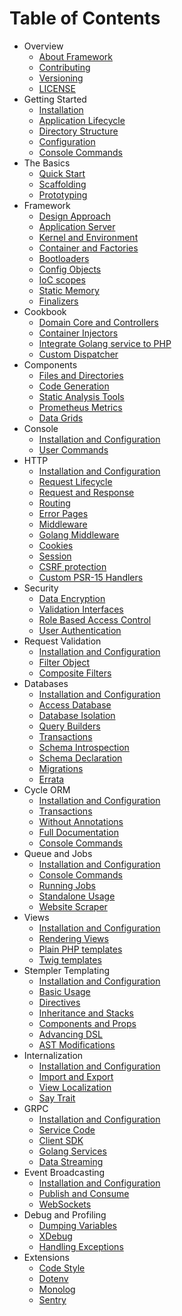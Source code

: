 # Table of Contents

* Overview
    * [About Framework](about/spiral.md)
    * [Contributing](about/contributing.md)
    * [Versioning](about/semver.md)
    * [LICENSE](license.md)
* Getting Started
    * [Installation](start/install.md)
    * [Application Lifecycle](start/workers.md)
    * [Directory Structure](start/structure.md)
    * [Configuration](start/configuration.md)
    * [Console Commands](start/commands.md)
* The Basics
    * [Quick Start](basics/quick-start.md)
    * [Scaffolding](basics/scaffolding.md)
    * [Prototyping](basics/prototype.md)
* Framework
    * [Design Approach](framework/design.md)
    * [Application Server](framework/application-server.md)
    * [Kernel and Environment](framework/kernel.md)
    * [Container and Factories](framework/container.md)
    * [Bootloaders](framework/bootloaders.md)
    * [Config Objects](framework/config.md)
    * [IoC scopes](framework/scopes.md)
    * [Static Memory](framework/memory.md)
    * [Finalizers](framework/finalizers.md)
* Cookbook
    * [Domain Core and Controllers](cookbook/domain-core.md)
    * [Container Injectors](cookbook/injector.md) 
    * [Integrate Golang service to PHP](cookbook/golang-library.md)
    * [Custom Dispatcher](cookbook/custom-dispatcher.md)
* Components
    * [Files and Directories](component/files.md)
    * [Code Generation](component/reactor.md)
    * [Static Analysis Tools](component/tokenizer.md)
    * [Prometheus Metrics](component/metrics.md)
    * [Data Grids](component/data-grid.md)
* Console
    * [Installation and Configuration](console/configuration.md)
    * [User Commands](console/commands.md)
* HTTP
    * [Installation and Configuration](http/configuration.md)
    * [Request Lifecycle](http/lifecycle.md)
    * [Request and Response](http/request-response.md)
    * [Routing](http/routing.md)
    * [Error Pages](http/errors.md)
    * [Middleware](http/middleware.md)
    * [Golang Middleware](http/golang.md)
    * [Cookies](http/cookies.md)
    * [Session](http/session.md)
    * [CSRF protection](http/csrf.md)
    * [Custom PSR-15 Handlers](http/psr-15.md)
* Security
    * [Data Encryption](security/encrypter.md)
    * [Validation Interfaces](security/validation.md)
    * [Role Based Access Control](security/rbac.md)
    * [User Authentication](security/authentication.md)
* Request Validation
    * [Installation and Configuration](filters/configuration.md)
    * [Filter Object](filters/filter.md)
    * [Composite Filters](filters/composite.md)
* Databases
    * [Installation and Configuration](database/configuration.md)
    * [Access Database](database/access.md)
    * [Database Isolation](database/isolation.md)
    * [Query Builders](database/query-builders.md)
    * [Transactions](database/transactions.md)
    * [Schema Introspection](database/introspection.md)
    * [Schema Declaration](database/declaration.md)
    * [Migrations](database/migrations.md)
    * [Errata](database/errata.md)
* Cycle ORM
    * [Installation and Configuration](cycle/configuration.md)
    * [Transactions](cycle/transactions.md)
    * [Without Annotations](cycle/manual.md)
    * [Full Documentation](cycle/documentation.md)
    * [Console Commands](cycle/commands.md)
* Queue and Jobs
    * [Installation and Configuration](queue/configuration.md)
    * [Console Commands](queue/commands.md)
    * [Running Jobs](queue/jobs.md)
    * [Standalone Usage](queue/standalone.md)
    * [Website Scraper](queue/scraper.md)
* Views
    * [Installation and Configuration](views/configuration.md)
    * [Rendering Views](views/render.md)
    * [Plain PHP templates](views/native.md)
    * [Twig templates](views/twig.md)
* Stempler Templating
    * [Installation and Configuration](stempler/configuration.md)
    * [Basic Usage](stempler/basics.md)
    * [Directives](stempler/directives.md)
    * [Inheritance and Stacks](stempler/inheritance.md)
    * [Components and Props](stempler/components.md)
    * [Advancing DSL](stempler/advanced.md)
    * [AST Modifications](stempler/visitors.md)
* Internalization
    * [Installation and Configuration](i18n/configuration.md)
    * [Import and Export](i18n/export.md)
    * [View Localization](i18n/views.md)
    * [Say Trait](i18n/say-trait.md)
* GRPC
    * [Installation and Configuration](grpc/configuration.md)
    * [Service Code](grpc/service.md)
    * [Client SDK](grpc/client.md)
    * [Golang Services](grpc/golang.md)
    * [Data Streaming](grpc/streaming.md)
* Event Broadcasting
    * [Installation and Configuration](broadcast/configuration.md)
    * [Publish and Consume](broadcast/publish.md)
    * [WebSockets](broadcast/websockets.md)
* Debug and Profiling
    * [Dumping Variables](debug/dumps.md)
    * [XDebug](debug/xdebug.md)
    * [Handling Exceptions](debug/exceptions.md)
* Extensions
    * [Code Style](extension/code-style.md)
    * [Dotenv](extension/dotenv.md)   
    * [Monolog](extension/monolog.md)
    * [Sentry](extension/sentry.md)
